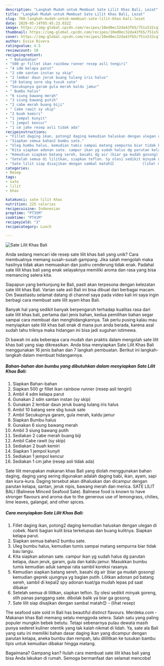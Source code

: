 ```yaml
---
description: "Langkah Mudah untuk Membuat Sate Lilit Khas Bali, Lezat"
title: "Langkah Mudah untuk Membuat Sate Lilit Khas Bali, Lezat"
slug: 760-langkah-mudah-untuk-membuat-sate-lilit-khas-bali-lezat
date: 2020-05-14T05:45:23.032Z
image: https://img-global.cpcdn.com/recipes/10ed0ec32da43fb5/751x532cq70/sate-lilit-khas-bali-foto-resep-utama.jpg
thumbnail: https://img-global.cpcdn.com/recipes/10ed0ec32da43fb5/751x532cq70/sate-lilit-khas-bali-foto-resep-utama.jpg
cover: https://img-global.cpcdn.com/recipes/10ed0ec32da43fb5/751x532cq70/sate-lilit-khas-bali-foto-resep-utama.jpg
author: Essie Rivera
ratingvalue: 4.5
reviewcount: 10
recipeingredient:
- " Bahanbahan"
- "500 gr fillet ikan rainbow runner resep asli tengiri"
- "4 sdm kelapa parut"
- "2 sdm santan instan sy skip"
- "2 lembar daun jeruk buang tulang iris halus"
- "10 batang sere sbg tusuk sate"
- "Secukupnya garam gula merah kaldu jamur"
- " Bumbu halus"
- "6 siung bawang merah"
- "3 siung bawang putih"
- "2 cabe merah buang biji"
- " Cabe rawit sy skip"
- "2 buah kemiri"
- "1 jempol kunyit"
- "1 jempol kencur"
- "1 cm jahe resep asli tidak ada"
recipeinstructions:
- "Fillet daging ikan, potong2 daging kemudian haluskan dengan ulegan di cobek. Nanti bagian kulit bisa terkelupas dan buang kulitnya. Siapkan kelapa parut."
- "Siapkan semua bahan2 bumbu sate."
- "Uleg bumbu halus, kemudian tumis sampai matang sempurna biar tidak bau langu."
- "Kita siapkan adonan sate. campur ikan yg sudah halus dg parutan kelapa, daun jeruk, garam, gula dan kaldu jamur. Masukkan bumbu tumis kemudian aduk sampai rata sambil koreksi rasanya."
- "Kemudian siapkan batang sereh, basahi dg air (biar ga mudah gosong) kemudian geprek ujungnya yg bagian putih. Lilitkan adonan pd batang sereh, sambil di kepal2 spy adonan kuat/ga mudah lepas pd saat dibakar"
- "Setelah semua di lilitkan, siapkan teflon. Sy olesi sedikit minyak goreng, stlh panas panggang sate. dibolak balik ya biar ga gosong."
- "Sate lilit siap disajikan dengan sambal matah😊             (lihat resep)"
categories:
- Resep
tags:
- sate
- lilit
- khas

katakunci: sate lilit khas 
nutrition: 225 calories
recipecuisine: Indonesian
preptime: "PT35M"
cooktime: "PT41M"
recipeyield: "3"
recipecategory: Lunch

---
```



![Sate Lilit Khas Bali](https://img-global.cpcdn.com/recipes/10ed0ec32da43fb5/751x532cq70/sate-lilit-khas-bali-foto-resep-utama.jpg)

Anda sedang mencari ide resep sate lilit khas bali yang unik? Cara membuatnya memang susah-susah gampang. Jika salah mengolah maka hasilnya tidak akan memuaskan dan justru cenderung tidak enak. Padahal sate lilit khas bali yang enak selayaknya memiliki aroma dan rasa yang bisa memancing selera kita.

Siapapun yang berkunjung ke Bali, pasti akan terpesona dengan kelezatan sate lilit khas Bali. Varian sate asli Bali ini bisa dibuat dari berbagai macam. Om Swastiastu selamat datang di channel saya pada video kali ini saya ingin berbagi cara membuat sate lilit ayam khas Bali.

Banyak hal yang sedikit banyak berpengaruh terhadap kualitas rasa dari sate lilit khas bali, pertama dari jenis bahan, kedua pemilihan bahan segar sampai cara membuat dan menghidangkannya. Tak perlu pusing kalau mau menyiapkan sate lilit khas bali enak di mana pun anda berada, karena asal sudah tahu triknya maka hidangan ini bisa jadi suguhan istimewa.


Di bawah ini ada beberapa cara mudah dan praktis dalam mengolah sate lilit khas bali yang siap dikreasikan. Anda bisa menyiapkan Sate Lilit Khas Bali menggunakan 16 jenis bahan dan 7 langkah pembuatan. Berikut ini langkah-langkah dalam membuat hidangannya.

<!--inarticleads1-->

##### Bahan-bahan dan bumbu yang dibutuhkan dalam menyiapkan Sate Lilit Khas Bali:

1. Siapkan  Bahan-bahan
1. Siapkan 500 gr fillet ikan rainbow runner (resep asli tengiri)
1. Ambil 4 sdm kelapa parut
1. Gunakan 2 sdm santan instan (sy skip)
1. Gunakan 2 lembar daun jeruk buang tulang iris halus
1. Ambil 10 batang sere sbg tusuk sate
1. Ambil Secukupnya garam, gula merah, kaldu jamur
1. Siapkan  Bumbu halus
1. Gunakan 6 siung bawang merah
1. Ambil 3 siung bawang putih
1. Sediakan 2 cabe merah buang biji
1. Ambil  Cabe rawit (sy skip)
1. Sediakan 2 buah kemiri
1. Siapkan 1 jempol kunyit
1. Sediakan 1 jempol kencur
1. Sediakan 1 cm jahe (resep asli tidak ada)


Sate lilit merupakan makanan khas Bali yang diolah menggunakan bahan daging, daging yang sering digunakan adalah daging babi, ikan, ayam, sapi dan kura-kura. Daging tersebut akan dihaluskan dan dicampur dengan parutan kelapa, santan, jeruk nipis, bawang merah dan merica. SATE LILIT BALI (Balinese Minced Seafood Sate). Balinese food is known to have stronger flavours and aroma due to the generous use of lemongrass, chilies, lime leaves, galangal, and other spices. 

<!--inarticleads2-->

##### Cara menyiapkan Sate Lilit Khas Bali:

1. Fillet daging ikan, potong2 daging kemudian haluskan dengan ulegan di cobek. Nanti bagian kulit bisa terkelupas dan buang kulitnya. Siapkan kelapa parut.
1. Siapkan semua bahan2 bumbu sate.
1. Uleg bumbu halus, kemudian tumis sampai matang sempurna biar tidak bau langu.
1. Kita siapkan adonan sate. campur ikan yg sudah halus dg parutan kelapa, daun jeruk, garam, gula dan kaldu jamur. Masukkan bumbu tumis kemudian aduk sampai rata sambil koreksi rasanya.
1. Kemudian siapkan batang sereh, basahi dg air (biar ga mudah gosong) kemudian geprek ujungnya yg bagian putih. Lilitkan adonan pd batang sereh, sambil di kepal2 spy adonan kuat/ga mudah lepas pd saat dibakar
1. Setelah semua di lilitkan, siapkan teflon. Sy olesi sedikit minyak goreng, stlh panas panggang sate. dibolak balik ya biar ga gosong.
1. Sate lilit siap disajikan dengan sambal matah😊 -             (lihat resep)


The seafood sate sold in Bali has beautiful distinct flavours. Merdeka.com - Makanan khas Bali memang selalu menggoda selera. Salah satu yang paling populer mungkin bebek betutu. Tetapi sebenarnya pulau dewata masih punya sederet kuliner otentik yang tak kalah nikmat di lidah. Ya, sate ala Bali yang satu ini memiliki bahan dasar daging ikan yang dicampur dengan parutan kelapa, aneka bumbu dan rempah, lalu dililitkan ke tusukan bambu tipis untuk kemudian dibakar hingga matang. 

Bagaimana? Gampang kan? Itulah cara membuat sate lilit khas bali yang bisa Anda lakukan di rumah. Semoga bermanfaat dan selamat mencoba!
